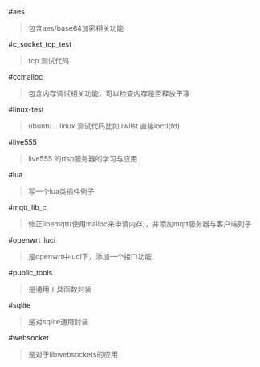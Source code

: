 #aes

>包含aes/base64加密相关功能

#c_socket_tcp_test

>tcp 测试代码

#ccmalloc

>包含内存调试相关功能，可以检查内存是否释放干净

#linux-test
> ubuntu .. linux 测试代码比如 iwlist 直接ioctl(fd)

#live555
>live555 的rtsp服务器的学习与应用

#lua

>写一个lua类插件例子

#mqtt_lib_c

>修正libemqtt(使用malloc来申请内存)，并添加mqtt服务器与客户端列子

#openwrt_luci

>是openwrt中luci下，添加一个接口功能

#public_tools

>是通用工具函数封装

#sqlite

>是对sqlite通用封装

#websocket

>是对于libwebsockets的应用
